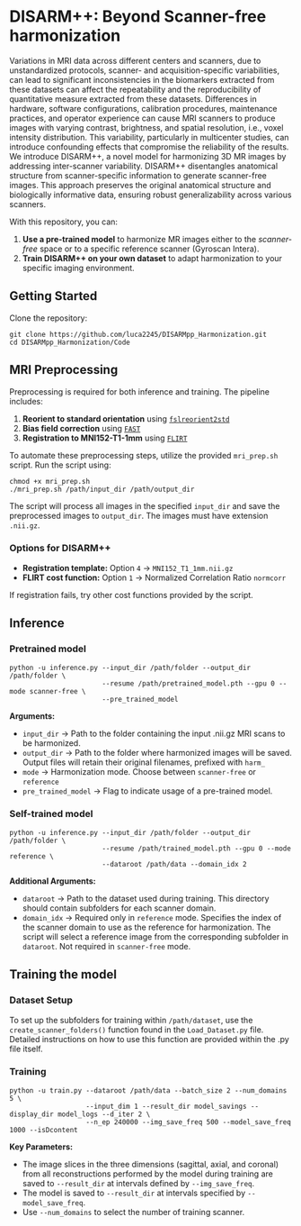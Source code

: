 # DISARM++: Beyond Scanner-free harmonization

Variations in MRI data across different centers and scanners, due to unstandardized protocols, scanner- and acquisition-specific variabilities, can lead to significant inconsistencies in the biomarkers extracted from these datasets can affect the repeatability and the reproducibility of quantitative measure extracted from these datasets. Differences in hardware, software configurations, calibration procedures, maintenance practices, and operator experience can cause MRI scanners to produce images with varying contrast, brightness, and spatial resolution, i.e., voxel intensity distribution. This variability, particularly in multicenter studies, can introduce confounding effects that compromise the reliability of the results. 
We introduce DISARM++, a novel model for harmonizing 3D MR images by addressing inter-scanner variability. DISARM++ disentangles anatomical structure from scanner-specific information to generate scanner-free images. This approach preserves the original anatomical structure and biologically informative data, ensuring robust generalizability across various scanners.

With this repository, you can: 

1. **Use a pre-trained model** to harmonize MR images either to the *scanner-free* space or to a specific reference scanner (Gyroscan Intera).
2. **Train DISARM++ on your own dataset** to adapt harmonization to your specific imaging environment.

## Getting Started

Clone the repository:

```
git clone https://github.com/luca2245/DISARMpp_Harmonization.git
cd DISARMpp_Harmonization/Code
```

## MRI Preprocessing
Preprocessing is required for both inference and training. The pipeline includes:

1. **Reorient to standard orientation** using [`fslreorient2std`](https://fsl.fmrib.ox.ac.uk/fsl/docs/#/utilities/fslutils)
2. **Bias field correction** using [`FAST`](https://fsl.fmrib.ox.ac.uk/fsl/docs/#/structural/fast)
3. **Registration to MNI152-T1-1mm** using [`FLIRT`](https://fsl.fmrib.ox.ac.uk/fsl/docs/#/)

To automate these preprocessing steps, utilize the provided `mri_prep.sh` script. 
Run the script using:

```
chmod +x mri_prep.sh
./mri_prep.sh /path/input_dir /path/output_dir
```
The script will process all images in the specified `input_dir` and save the preprocessed images to `output_dir`. The images must have extension `.nii.gz`.

### Options for DISARM++

- **Registration template:** Option `4` → `MNI152_T1_1mm.nii.gz`
- **FLIRT cost function:** Option `1` → Normalized Correlation Ratio  `normcorr`

If registration fails, try other cost functions provided by the script.

## Inference

### Pretrained model

```
python -u inference.py --input_dir /path/folder --output_dir /path/folder \ 
                       --resume /path/pretrained_model.pth --gpu 0 --mode scanner-free \
                       --pre_trained_model
```
**Arguments:**

- `input_dir` → Path to the folder containing the input .nii.gz MRI scans to be harmonized.
- `output_dir` → Path to the folder where harmonized images will be saved. Output files will retain their original filenames, prefixed with `harm_`
- `mode` → Harmonization mode. Choose between `scanner-free` or `reference`
- `pre_trained_model` → Flag to indicate usage of a pre-trained model.

### Self-trained model

```
python -u inference.py --input_dir /path/folder --output_dir /path/folder \ 
                       --resume /path/trained_model.pth --gpu 0 --mode reference \
                       --dataroot /path/data --domain_idx 2 
```
**Additional Arguments:**

- `dataroot` → Path to the dataset used during training. This directory should contain subfolders for each scanner domain.
- `domain_idx` → Required only in `reference` mode. Specifies the index of the scanner domain to use as the reference for harmonization. The script will select a reference image from the corresponding subfolder in `dataroot`. Not required in `scanner-free` mode.

## Training the model

### Dataset Setup

To set up the subfolders for training within `/path/dataset`, use the `create_scanner_folders()` function found in the `Load_Dataset.py` file. 
Detailed instructions on how to use this function are provided within the .py file itself.

### Training

```
python -u train.py --dataroot /path/data --batch_size 2 --num_domains 5 \ 
                   --input_dim 1 --result_dir model_savings --display_dir model_logs --d_iter 2 \ 
                   --n_ep 240000 --img_save_freq 500 --model_save_freq 1000 --isDcontent
```
**Key Parameters:**

- The image slices in the three dimensions (sagittal, axial, and coronal) from all reconstructions performed by the model during training are saved to `--result_dir` at intervals defined by `--img_save_freq`. 
- The model is saved to `--result_dir` at intervals specified by `--model_save_freq`.
- Use `--num_domains` to select the number of training scanner.
